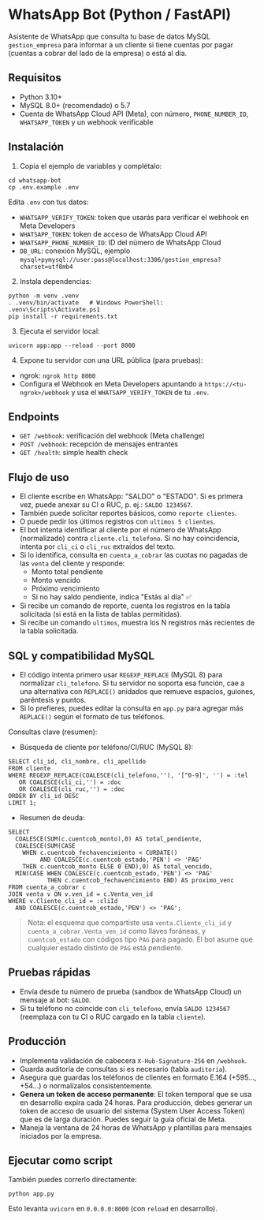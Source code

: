 # WhatsApp Bot (Python / FastAPI)

Asistente de WhatsApp que consulta tu base de datos MySQL `gestion_empresa` para informar a un cliente si tiene cuentas por pagar (cuentas a cobrar del lado de la empresa) o está al día.

## Requisitos

- Python 3.10+
- MySQL 8.0+ (recomendado) o 5.7
- Cuenta de WhatsApp Cloud API (Meta), con número, `PHONE_NUMBER_ID`, `WHATSAPP_TOKEN` y un webhook verificable

## Instalación

1) Copia el ejemplo de variables y complétalo:

```
cd whatsapp-bot
cp .env.example .env
```

Edita `.env` con tus datos:
- `WHATSAPP_VERIFY_TOKEN`: token que usarás para verificar el webhook en Meta Developers
- `WHATSAPP_TOKEN`: token de acceso de WhatsApp Cloud API
- `WHATSAPP_PHONE_NUMBER_ID`: ID del número de WhatsApp Cloud
- `DB_URL`: conexión MySQL, ejemplo `mysql+pymysql://user:pass@localhost:3306/gestion_empresa?charset=utf8mb4`

2) Instala dependencias:

```
python -m venv .venv
. .venv/bin/activate   # Windows PowerShell: .venv\Scripts\Activate.ps1
pip install -r requirements.txt
```

3) Ejecuta el servidor local:

```
uvicorn app:app --reload --port 8000
```

4) Expone tu servidor con una URL pública (para pruebas):
- ngrok: `ngrok http 8000`
- Configura el Webhook en Meta Developers apuntando a `https://<tu-ngrok>/webhook` y usa el `WHATSAPP_VERIFY_TOKEN` de tu `.env`.

## Endpoints

- `GET /webhook`: verificación del webhook (Meta challenge)
- `POST /webhook`: recepción de mensajes entrantes
- `GET /health`: simple health check

## Flujo de uso

- El cliente escribe en WhatsApp: "SALDO" o "ESTADO". Si es primera vez, puede anexar su CI o RUC, p. ej.: `SALDO 1234567`.
- También puede solicitar reportes básicos, como `reporte clientes`.
- O puede pedir los últimos registros con `ultimos 5 clientes`.
- El bot intenta identificar al cliente por el número de WhatsApp (normalizado) contra `cliente.cli_telefono`. Si no hay coincidencia, intenta por `cli_ci` o `cli_ruc` extraídos del texto.
- Si lo identifica, consulta en `cuenta_a_cobrar` las cuotas no pagadas de las `venta` del cliente y responde:
  - Monto total pendiente
  - Monto vencido
  - Próximo vencimiento
  - Si no hay saldo pendiente, indica "Estás al día" ✅
- Si recibe un comando de reporte, cuenta los registros en la tabla solicitada (si está en la lista de tablas permitidas).
- Si recibe un comando `ultimos`, muestra los N registros más recientes de la tabla solicitada.

## SQL y compatibilidad MySQL

- El código intenta primero usar `REGEXP_REPLACE` (MySQL 8) para normalizar `cli_telefono`. Si tu servidor no soporta esa función, cae a una alternativa con `REPLACE()` anidados que remueve espacios, guiones, paréntesis y puntos.
- Si lo prefieres, puedes editar la consulta en `app.py` para agregar más `REPLACE()` según el formato de tus teléfonos.

Consultas clave (resumen):

- Búsqueda de cliente por teléfono/CI/RUC (MySQL 8):

```
SELECT cli_id, cli_nombre, cli_apellido
FROM cliente
WHERE REGEXP_REPLACE(COALESCE(cli_telefono,''), '[^0-9]', '') = :tel
   OR COALESCE(cli_ci,'') = :doc
   OR COALESCE(cli_ruc,'') = :doc
ORDER BY cli_id DESC
LIMIT 1;
```

- Resumen de deuda:

```
SELECT
  COALESCE(SUM(c.cuentcob_monto),0) AS total_pendiente,
  COALESCE(SUM(CASE
    WHEN c.cuentcob_fechavencimiento < CURDATE()
         AND COALESCE(c.cuentcob_estado,'PEN') <> 'PAG'
    THEN c.cuentcob_monto ELSE 0 END),0) AS total_vencido,
  MIN(CASE WHEN COALESCE(c.cuentcob_estado,'PEN') <> 'PAG'
           THEN c.cuentcob_fechavencimiento END) AS proximo_venc
FROM cuenta_a_cobrar c
JOIN venta v ON v.ven_id = c.Venta_ven_id
WHERE v.Cliente_cli_id = :cliId
  AND COALESCE(c.cuentcob_estado,'PEN') <> 'PAG';
```

> Nota: el esquema que compartiste usa `venta.Cliente_cli_id` y `cuenta_a_cobrar.Venta_ven_id` como llaves foráneas, y `cuentcob_estado` con códigos tipo `PAG` para pagado. El bot asume que cualquier estado distinto de `PAG` está pendiente.

## Pruebas rápidas

- Envía desde tu número de prueba (sandbox de WhatsApp Cloud) un mensaje al bot: `SALDO`.
- Si tu teléfono no coincide con `cli_telefono`, envía `SALDO 1234567` (reemplaza con tu CI o RUC cargado en la tabla `cliente`).

## Producción

- Implementa validación de cabecera `X-Hub-Signature-256` en `/webhook`.
- Guarda auditoría de consultas si es necesario (tabla `auditoria`).
- Asegura que guardas los teléfonos de clientes en formato E.164 (+595..., +54...) o normalízalos consistentemente.
- **Genera un token de acceso permanente**: El token temporal que se usa en desarrollo expira cada 24 horas. Para producción, debes generar un token de acceso de usuario del sistema (System User Access Token) que es de larga duración. Puedes seguir la guía oficial de Meta.
- Maneja la ventana de 24 horas de WhatsApp y plantillas para mensajes iniciados por la empresa.

## Ejecutar como script

También puedes correrlo directamente:

```
python app.py
```

Esto levanta `uvicorn` en `0.0.0.0:8000` (con `reload` en desarrollo).
